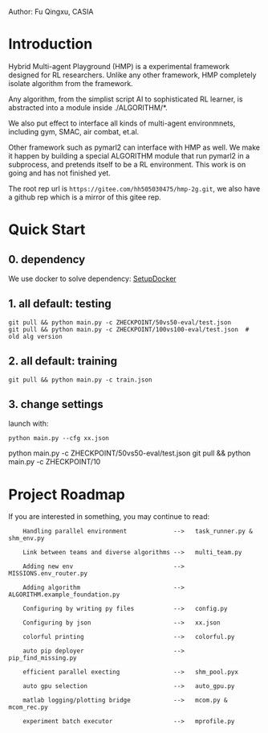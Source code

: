 Author: Fu Qingxu, CASIA
# Introduction
Hybrid Multi-agent Playground (HMP) is a experimental framework designed for RL researchers.
Unlike any other framework, 
HMP completely isolate algorithm from the framework.

Any algorithm, from the simplist script AI to sophisticated RL learner,
is abstracted into a module inside ./ALGORITHM/*.

We also put effect to interface all kinds of multi-agent environmnets,
including gym, SMAC, air combat, et.al.

Other framework such as pymarl2 can interface with HMP as well.
We make it happen by building a special ALGORITHM module that 
run pymarl2 in a subprocess, and pretends itself to be a RL environment.
This work is on going and has not finished yet.

The root rep url is ```https://gitee.com/hh505030475/hmp-2g.git```,
we also have a github rep which is a mirror of this gitee rep. 

# Quick Start

## 0. dependency
We use docker to solve dependency: 
[SetupDocker](./SetupDocker.md)


## 1. all default: testing
```
git pull && python main.py -c ZHECKPOINT/50vs50-eval/test.json
git pull && python main.py -c ZHECKPOINT/100vs100-eval/test.json  # old alg version
```
## 2. all default: training 

```
git pull && python main.py -c train.json
```


## 3. change settings

launch with: 
```
python main.py --cfg xx.json
```

python main.py -c ZHECKPOINT/50vs50-eval/test.json
git pull && python main.py -c ZHECKPOINT/10

# Project Roadmap
If you are interested in something, you may continue to read:
```
    Handling parallel environment             -->   task_runner.py & shm_env.py

    Link between teams and diverse algorithms -->   multi_team.py

    Adding new env                            -->   MISSIONS.env_router.py

    Adding algorithm                          -->   ALGORITHM.example_foundation.py

    Configuring by writing py files           -->   config.py

    Configuring by json                       -->   xx.json

    colorful printing                         -->   colorful.py

    auto pip deployer                         -->   pip_find_missing.py

    efficient parallel execting               -->   shm_pool.pyx

    auto gpu selection                        -->   auto_gpu.py

    matlab logging/plotting bridge            -->   mcom.py & mcom_rec.py

    experiment batch executor                 -->   mprofile.py
```

